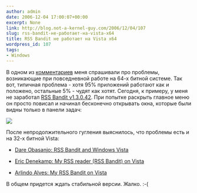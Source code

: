 ```yaml
---
author: admin
date: 2006-12-04 17:00:07+00:00
excerpt: None
link: http://blog.not-a-kernel-guy.com/2006/12/04/107
slug: rss-bandit-не-работает-на-vista-x64
title: RSS Bandit не работает на Vista x64
wordpress_id: 107
tags:
- Windows
---
```


В одном из [комментариев](http://blog.not-a-kernel-guy.com/2006/08/15/33#comment-37) меня спрашивали про проблемы, возникающие при повседневной работе на 64-х битной системе. Так вот, типичная проблема - хотя 95% приложений работают как и положено, остальные 5% - чудят как хотят. Сегодня, к примеру, у меня не заработал [RSS Bandit v1.3.0.42](http://www.rssbandit.org/). При попытке раскрыть главное меню он просто повисал и начинал бесконечно открывать окна, которые были видны только в панели задач:

![](http://blog.not-a-kernel-guy.com/wp-content/uploads/2006/12/rssbandit.png)

После непродолжительного гугления выяснилось, что проблемы есть и на 32-х битной Vista:

  * [Dare Obasanjo: RSS Bandit and Windows Vista](http://www.25hoursaday.com/weblog/PermaLink.aspx?guid=29141fb4-efb0-4ae2-aba6-59ae2096feee)

  * [Eric Denekamp: My RSS reader (RSS Bandit) on Vista](http://blogs.infosupport.com/ericd/archive/2006/07/27/My-RSS-reader-_2800_RSS-Bandit_2900_-on-Vista.aspx)

  * [Arlindo Alves: My RSS Bandit on Vista](http://blogs.technet.com/aralves/archive/2006/08/23/449083.aspx)

В общем придется ждать стабильной версии. Жалко. :-(
